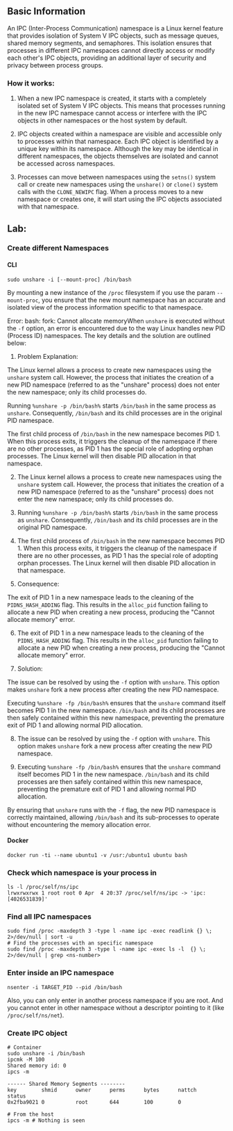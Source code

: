 ## Basic Information

An IPC (Inter-Process Communication) namespace is a Linux kernel feature that provides isolation of System V IPC objects, such as message queues, shared memory segments, and semaphores. This isolation ensures that processes in different IPC namespaces cannot directly access or modify each other's IPC objects, providing an additional layer of security and privacy between process groups.

### How it works:

1. When a new IPC namespace is created, it starts with a completely isolated set of System V IPC objects. This means that processes running in the new IPC namespace cannot access or interfere with the IPC objects in other namespaces or the host system by default.

2. IPC objects created within a namespace are visible and accessible only to processes within that namespace. Each IPC object is identified by a unique key within its namespace. Although the key may be identical in different namespaces, the objects themselves are isolated and cannot be accessed across namespaces.

3. Processes can move between namespaces using the `setns()` system call or create new namespaces using the `unshare()` or `clone()` system calls with the `CLONE_NEWIPC` flag. When a process moves to a new namespace or creates one, it will start using the IPC objects associated with that namespace.

## Lab:

### Create different Namespaces

#### CLI

```
sudo unshare -i [--mount-proc] /bin/bash
```

By mounting a new instance of the `/proc` filesystem if you use the param `--mount-proc`, you ensure that the new mount namespace has an accurate and isolated view of the process information specific to that namespace.

Error: bash: fork: Cannot allocate memoryWhen `unshare` is executed without the `-f` option, an error is encountered due to the way Linux handles new PID (Process ID) namespaces. The key details and the solution are outlined below:

1. Problem Explanation:

The Linux kernel allows a process to create new namespaces using the `unshare` system call. However, the process that initiates the creation of a new PID namespace (referred to as the "unshare" process) does not enter the new namespace; only its child processes do.

Running `%unshare -p /bin/bash%` starts `/bin/bash` in the same process as `unshare`. Consequently, `/bin/bash` and its child processes are in the original PID namespace.

The first child process of `/bin/bash` in the new namespace becomes PID 1. When this process exits, it triggers the cleanup of the namespace if there are no other processes, as PID 1 has the special role of adopting orphan processes. The Linux kernel will then disable PID allocation in that namespace.

2. The Linux kernel allows a process to create new namespaces using the `unshare` system call. However, the process that initiates the creation of a new PID namespace (referred to as the "unshare" process) does not enter the new namespace; only its child processes do.

3. Running `%unshare -p /bin/bash%` starts `/bin/bash` in the same process as `unshare`. Consequently, `/bin/bash` and its child processes are in the original PID namespace.

4. The first child process of `/bin/bash` in the new namespace becomes PID 1. When this process exits, it triggers the cleanup of the namespace if there are no other processes, as PID 1 has the special role of adopting orphan processes. The Linux kernel will then disable PID allocation in that namespace.

5. Consequence:

The exit of PID 1 in a new namespace leads to the cleaning of the `PIDNS_HASH_ADDING` flag. This results in the `alloc_pid` function failing to allocate a new PID when creating a new process, producing the "Cannot allocate memory" error.

6. The exit of PID 1 in a new namespace leads to the cleaning of the `PIDNS_HASH_ADDING` flag. This results in the `alloc_pid` function failing to allocate a new PID when creating a new process, producing the "Cannot allocate memory" error.

7. Solution:

The issue can be resolved by using the `-f` option with `unshare`. This option makes `unshare` fork a new process after creating the new PID namespace.

Executing `%unshare -fp /bin/bash%` ensures that the `unshare` command itself becomes PID 1 in the new namespace. `/bin/bash` and its child processes are then safely contained within this new namespace, preventing the premature exit of PID 1 and allowing normal PID allocation.

8. The issue can be resolved by using the `-f` option with `unshare`. This option makes `unshare` fork a new process after creating the new PID namespace.

9. Executing `%unshare -fp /bin/bash%` ensures that the `unshare` command itself becomes PID 1 in the new namespace. `/bin/bash` and its child processes are then safely contained within this new namespace, preventing the premature exit of PID 1 and allowing normal PID allocation.

By ensuring that `unshare` runs with the `-f` flag, the new PID namespace is correctly maintained, allowing `/bin/bash` and its sub-processes to operate without encountering the memory allocation error.

#### Docker

```
docker run -ti --name ubuntu1 -v /usr:/ubuntu1 ubuntu bash
```

### Check which namespace is your process in

```
ls -l /proc/self/ns/ipc
lrwxrwxrwx 1 root root 0 Apr  4 20:37 /proc/self/ns/ipc -> 'ipc:[4026531839]'
```

### Find all IPC namespaces

```
sudo find /proc -maxdepth 3 -type l -name ipc -exec readlink {} \; 2>/dev/null | sort -u
# Find the processes with an specific namespace
sudo find /proc -maxdepth 3 -type l -name ipc -exec ls -l  {} \; 2>/dev/null | grep <ns-number>
```

### Enter inside an IPC namespace

```
nsenter -i TARGET_PID --pid /bin/bash
```

Also, you can only enter in another process namespace if you are root. And you cannot enter in other namespace without a descriptor pointing to it (like `/proc/self/ns/net`).

### Create IPC object

```
# Container
sudo unshare -i /bin/bash
ipcmk -M 100
Shared memory id: 0
ipcs -m

------ Shared Memory Segments --------
key        shmid      owner      perms      bytes      nattch     status      
0x2fba9021 0          root       644        100        0    

# From the host
ipcs -m # Nothing is seen
```